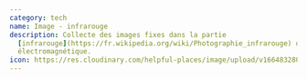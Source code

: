 ```yaml
---
category: tech
name: Image - infrarouge
description: Collecte des images fixes dans la partie
  [infrarouge](https://fr.wikipedia.org/wiki/Photographie_infrarouge) du spectre
  électromagnétique.
icon: https://res.cloudinary.com/helpful-places/image/upload/v1664832807/dtpr-icons/tech/image_rihwq2.svg
---
```

